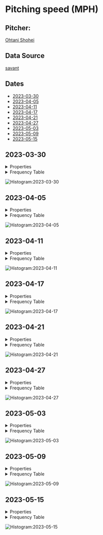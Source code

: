 # Pitching speed (MPH)

## Pitcher:

[Ohtani Shohei](https://www.mlb.com/player/shohei-ohtani-660271)

## Data Source

[savant](https://baseballsavant.mlb.com/)

## Dates

- [2023-03-30](#2023-03-30)
- [2023-04-05](#2023-04-05)
- [2023-04-11](#2023-04-11)
- [2023-04-17](#2023-04-17)
- [2023-04-21](#2023-04-21)
- [2023-04-27](#2023-04-27)
- [2023-05-03](#2023-05-03)
- [2023-05-09](#2023-05-09)
- [2023-05-15](#2023-05-15)

## 2023-03-30

<details><summary>Properties</summary>

|Property|Value|
|:---|---:|
|ClassRange|5|
|Max|100|
|Min|76|
|DataRange|24|
|Mode|82.5|
|Mean|89.1|
|Median|86|
|FirstQuartile|83.5|
|ThirdQuartile|96.5|
|InterQuartileRange|13|
|QuartileDeviation|6.5|
</details>

<details><summary>Frequency Table</summary>

|Class|Frequency|RelativeFrequency|ClassValue|ClassValue * Frequency|
|:---:|:---:|:---:|:---:|---:|
|75 ~ 80|2|0.02|77.5|155.0|
|80 ~ 85|33|0.35|82.5|2,722.5|
|85 ~ 90|23|0.25|87.5|2,012.5|
|90 ~ 95|5|0.05|92.5|462.5|
|95 ~ 100|29|0.31|97.5|2,827.5|
|100 ~ 105|1|0.01|102.5|102.5|
|Total|93|1.00|---|8,282.5|
|Mean|---|---|---|89.1|
</details>



![Histogram:2023-03-30](img/HistogramOhtaniShohei2023-03-30.png)


## 2023-04-05

<details><summary>Properties</summary>

|Property|Value|
|:---|---:|
|ClassRange|5|
|Max|98|
|Min|74|
|DataRange|24|
|Mode|82.5|
|Mean|88.2|
|Median|86|
|FirstQuartile|83|
|ThirdQuartile|94|
|InterQuartileRange|11|
|QuartileDeviation|5.5|
</details>

<details><summary>Frequency Table</summary>

|Class|Frequency|RelativeFrequency|ClassValue|ClassValue * Frequency|
|:---:|:---:|:---:|:---:|---:|
|70 ~ 75|1|0.01|72.5|72.5|
|75 ~ 80|5|0.05|77.5|387.5|
|80 ~ 85|40|0.36|82.5|3,300.0|
|85 ~ 90|22|0.20|87.5|1,925.0|
|90 ~ 95|17|0.15|92.5|1,572.5|
|95 ~ 100|26|0.23|97.5|2,535.0|
|Total|111|1.00|---|9,792.5|
|Mean|---|---|---|88.2|
</details>



![Histogram:2023-04-05](img/HistogramOhtaniShohei2023-04-05.png)


## 2023-04-11

<details><summary>Properties</summary>

|Property|Value|
|:---|---:|
|ClassRange|5|
|Max|98|
|Min|73|
|DataRange|25|
|Mode|82.5|
|Mean|86.7|
|Median|83|
|FirstQuartile|82|
|ThirdQuartile|93|
|InterQuartileRange|11|
|QuartileDeviation|5.5|
</details>

<details><summary>Frequency Table</summary>

|Class|Frequency|RelativeFrequency|ClassValue|ClassValue * Frequency|
|:---:|:---:|:---:|:---:|---:|
|70 ~ 75|2|0.02|72.5|145.0|
|75 ~ 80|2|0.02|77.5|155.0|
|80 ~ 85|51|0.55|82.5|4,207.5|
|85 ~ 90|6|0.07|87.5|525.0|
|90 ~ 95|15|0.16|92.5|1,387.5|
|95 ~ 100|16|0.17|97.5|1,560.0|
|Total|92|1.00|---|7,980.0|
|Mean|---|---|---|86.7|
</details>



![Histogram:2023-04-11](img/HistogramOhtaniShohei2023-04-11.png)


## 2023-04-17

<details><summary>Properties</summary>

|Property|Value|
|:---|---:|
|ClassRange|5|
|Max|98|
|Min|78|
|DataRange|20|
|Mode|82.5|
|Mean|87.7|
|Median|85|
|FirstQuartile|82|
|ThirdQuartile|91|
|InterQuartileRange|9|
|QuartileDeviation|4.5|
</details>

<details><summary>Frequency Table</summary>

|Class|Frequency|RelativeFrequency|ClassValue|ClassValue * Frequency|
|:---:|:---:|:---:|:---:|---:|
|75 ~ 80|1|0.03|77.5|77.5|
|80 ~ 85|14|0.45|82.5|1,155.0|
|85 ~ 90|5|0.16|87.5|437.5|
|90 ~ 95|5|0.16|92.5|462.5|
|95 ~ 100|6|0.19|97.5|585.0|
|Total|31|1.00|---|2,717.5|
|Mean|---|---|---|87.7|
</details>



![Histogram:2023-04-17](img/HistogramOhtaniShohei2023-04-17.png)


## 2023-04-21

<details><summary>Properties</summary>

|Property|Value|
|:---|---:|
|ClassRange|5|
|Max|100|
|Min|68|
|DataRange|32|
|Mode|82.5|
|Mean|87.5|
|Median|86.5|
|FirstQuartile|83|
|ThirdQuartile|91|
|InterQuartileRange|8|
|QuartileDeviation|4|
</details>

<details><summary>Frequency Table</summary>

|Class|Frequency|RelativeFrequency|ClassValue|ClassValue * Frequency|
|:---:|:---:|:---:|:---:|---:|
|65 ~ 70|1|0.01|67.5|67.5|
|70 ~ 75|2|0.02|72.5|145.0|
|75 ~ 80|9|0.09|77.5|697.5|
|80 ~ 85|28|0.27|82.5|2,310.0|
|85 ~ 90|25|0.25|87.5|2,187.5|
|90 ~ 95|20|0.20|92.5|1,850.0|
|95 ~ 100|16|0.16|97.5|1,560.0|
|100 ~ 105|1|0.01|102.5|102.5|
|Total|102|1.00|---|8,920.0|
|Mean|---|---|---|87.5|
</details>



![Histogram:2023-04-21](img/HistogramOhtaniShohei2023-04-21.png)


## 2023-04-27

<details><summary>Properties</summary>

|Property|Value|
|:---|---:|
|ClassRange|5|
|Max|101|
|Min|70|
|DataRange|31|
|Mode|82.5|
|Mean|88.0|
|Median|87|
|FirstQuartile|82|
|ThirdQuartile|95|
|InterQuartileRange|13|
|QuartileDeviation|6.5|
</details>

<details><summary>Frequency Table</summary>

|Class|Frequency|RelativeFrequency|ClassValue|ClassValue * Frequency|
|:---:|:---:|:---:|:---:|---:|
|70 ~ 75|4|0.04|72.5|290.0|
|75 ~ 80|6|0.06|77.5|465.0|
|80 ~ 85|31|0.33|82.5|2,557.5|
|85 ~ 90|15|0.16|87.5|1,312.5|
|90 ~ 95|12|0.13|92.5|1,110.0|
|95 ~ 100|23|0.25|97.5|2,242.5|
|100 ~ 105|2|0.02|102.5|205.0|
|Total|93|1.00|---|8,182.5|
|Mean|---|---|---|88.0|
</details>



![Histogram:2023-04-27](img/HistogramOhtaniShohei2023-04-27.png)


## 2023-05-03

<details><summary>Properties</summary>

|Property|Value|
|:---|---:|
|ClassRange|5|
|Max|100|
|Min|75|
|DataRange|25|
|Mode|82.5|
|Mean|89.4|
|Median|86|
|FirstQuartile|84|
|ThirdQuartile|97|
|InterQuartileRange|13|
|QuartileDeviation|6.5|
</details>

<details><summary>Frequency Table</summary>

|Class|Frequency|RelativeFrequency|ClassValue|ClassValue * Frequency|
|:---:|:---:|:---:|:---:|---:|
|75 ~ 80|1|0.01|77.5|77.5|
|80 ~ 85|39|0.40|82.5|3,217.5|
|85 ~ 90|17|0.18|87.5|1,487.5|
|90 ~ 95|3|0.03|92.5|277.5|
|95 ~ 100|36|0.37|97.5|3,510.0|
|100 ~ 105|1|0.01|102.5|102.5|
|Total|97|1.00|---|8,672.5|
|Mean|---|---|---|89.4|
</details>



![Histogram:2023-05-03](img/HistogramOhtaniShohei2023-05-03.png)


## 2023-05-09

<details><summary>Properties</summary>

|Property|Value|
|:---|---:|
|ClassRange|5|
|Max|100|
|Min|76|
|DataRange|24|
|Mode|97.5|
|Mean|91.0|
|Median|93|
|FirstQuartile|85|
|ThirdQuartile|95|
|InterQuartileRange|10|
|QuartileDeviation|5|
</details>

<details><summary>Frequency Table</summary>

|Class|Frequency|RelativeFrequency|ClassValue|ClassValue * Frequency|
|:---:|:---:|:---:|:---:|---:|
|75 ~ 80|1|0.01|77.5|77.5|
|80 ~ 85|24|0.23|82.5|1,980.0|
|85 ~ 90|18|0.17|87.5|1,575.0|
|90 ~ 95|22|0.21|92.5|2,035.0|
|95 ~ 100|37|0.36|97.5|3,607.5|
|100 ~ 105|1|0.01|102.5|102.5|
|Total|103|1.00|---|9,377.5|
|Mean|---|---|---|91.0|
</details>



![Histogram:2023-05-09](img/HistogramOhtaniShohei2023-05-09.png)


## 2023-05-15

<details><summary>Properties</summary>

|Property|Value|
|:---|---:|
|ClassRange|5|
|Max|99|
|Min|77|
|DataRange|22|
|Mode|87.5|
|Mean|90.2|
|Median|89|
|FirstQuartile|86|
|ThirdQuartile|95|
|InterQuartileRange|9|
|QuartileDeviation|4.5|
</details>

<details><summary>Frequency Table</summary>

|Class|Frequency|RelativeFrequency|ClassValue|ClassValue * Frequency|
|:---:|:---:|:---:|:---:|---:|
|75 ~ 80|2|0.02|77.5|155.0|
|80 ~ 85|15|0.15|82.5|1,237.5|
|85 ~ 90|34|0.35|87.5|2,975.0|
|90 ~ 95|22|0.22|92.5|2,035.0|
|95 ~ 100|25|0.26|97.5|2,437.5|
|Total|98|1.00|---|8,840.0|
|Mean|---|---|---|90.2|
</details>



![Histogram:2023-05-15](img/HistogramOhtaniShohei2023-05-15.png)

